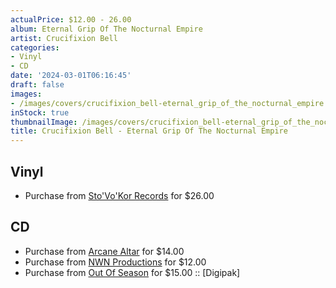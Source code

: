 ```yaml
---
actualPrice: $12.00 - 26.00
album: Eternal Grip Of The Nocturnal Empire
artist: Crucifixion Bell
categories:
- Vinyl
- CD
date: '2024-03-01T06:16:45'
draft: false
images:
- /images/covers/crucifixion_bell-eternal_grip_of_the_nocturnal_empire.jpg
inStock: true
thumbnailImage: /images/covers/crucifixion_bell-eternal_grip_of_the_nocturnal_empire-thumb.jpg
title: Crucifixion Bell - Eternal Grip Of The Nocturnal Empire
---
```


## Vinyl
* Purchase from [Sto'Vo'Kor Records](https://stovokor-records.com/products/crucifixion-bell-ternal-grip-of-the-nocturnal-empire) for $26.00
## CD
* Purchase from [Arcane Altar](https://arcanealtar.bigcartel.com/product/crucifixion-bell-eternal-grip-of-the-nocturnal-empire-cd) for $14.00
* Purchase from [NWN Productions](http://shop.nwnprod.com/index.php?route=product/product&path=93&product_id=35496&sort=pd.name&order=ASC) for $12.00
* Purchase from [Out Of Season](https://www.outofseasonlabel.com/products/crucifixion-bell-eternal-grip-of-the-nocturnal-empire-cd-digipak) for $15.00 :: [Digipak]
